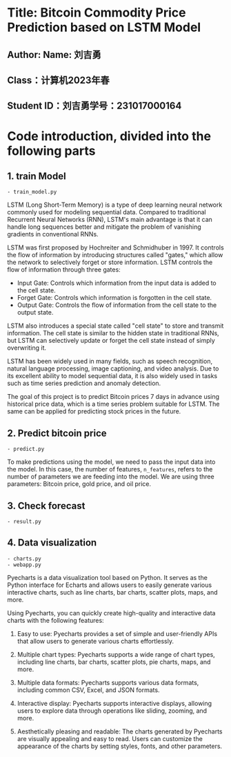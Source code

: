 # Title: Bitcoin Commodity Price Prediction based on LSTM Model
## Author: Name: 刘吉勇
## Class：计算机2023年春
## Student ID：刘吉勇学号：231017000164

# Code introduction, divided into the following parts
## 1. train Model
    - train_model.py

LSTM (Long Short-Term Memory) is a type of deep learning neural network commonly used for modeling sequential data. Compared to traditional Recurrent Neural Networks (RNN), LSTM's main advantage is that it can handle long sequences better and mitigate the problem of vanishing gradients in conventional RNNs.

LSTM was first proposed by Hochreiter and Schmidhuber in 1997. It controls the flow of information by introducing structures called "gates," which allow the network to selectively forget or store information. LSTM controls the flow of information through three gates:

- Input Gate: Controls which information from the input data is added to the cell state.
- Forget Gate: Controls which information is forgotten in the cell state.
- Output Gate: Controls the flow of information from the cell state to the output state.

LSTM also introduces a special state called "cell state" to store and transmit information. The cell state is similar to the hidden state in traditional RNNs, but LSTM can selectively update or forget the cell state instead of simply overwriting it.

LSTM has been widely used in many fields, such as speech recognition, natural language processing, image captioning, and video analysis. Due to its excellent ability to model sequential data, it is also widely used in tasks such as time series prediction and anomaly detection.

The goal of this project is to predict Bitcoin prices 7 days in advance using historical price data, which is a time series problem suitable for LSTM. The same can be applied for predicting stock prices in the future.


## 2. Predict bitcoin price
    - predict.py

To make predictions using the model, we need to pass the input data into the model. In this case, the number of features, `n_features`, refers to the number of parameters we are feeding into the model. We are using three parameters: Bitcoin price, gold price, and oil price.

## 3. Check forecast
    - result.py

## 4. Data visualization
    - charts.py
    - webapp.py

Pyecharts is a data visualization tool based on Python. It serves as the Python interface for Echarts and allows users to easily generate various interactive charts, such as line charts, bar charts, scatter plots, maps, and more.

Using Pyecharts, you can quickly create high-quality and interactive data charts with the following features:

1. Easy to use: Pyecharts provides a set of simple and user-friendly APIs that allow users to generate various charts effortlessly.

2. Multiple chart types: Pyecharts supports a wide range of chart types, including line charts, bar charts, scatter plots, pie charts, maps, and more.

3. Multiple data formats: Pyecharts supports various data formats, including common CSV, Excel, and JSON formats.

4. Interactive display: Pyecharts supports interactive displays, allowing users to explore data through operations like sliding, zooming, and more.

5. Aesthetically pleasing and readable: The charts generated by Pyecharts are visually appealing and easy to read. Users can customize the appearance of the charts by setting styles, fonts, and other parameters.


